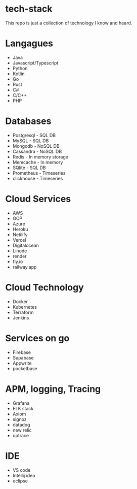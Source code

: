 # tech-stack
This repo is just a collection of technology I know and heard.

# Langagues
- Java
- Javascript/Typescript
- Python
- Kotlin
- Go
- Rust
- C#
- C/C++
- PHP

# Databases
- Postgresql - SQL DB
- MySQL - SQL DB
- Mongodb - NoSQL DB
- Cassandra - NoSQL DB
- Redis - In memory storage
- Memcache - In memory
- SQlite - SQL DB
- Prometheus - Timeseries
- clickhouse - Timeseries

# Cloud Services
- AWS
- GCP
- Azure
- Heroku
- Netilify
- Vercel
- Digitalocean
- Linode
- render
- fly.io
- railway.app

# Cloud Technology
- Docker
- Kubernetes
- Terraform
- Jenkins

# Services on go
- Firebase
- Supabase
- Appwrite
- pocketbase

# APM, logging, Tracing
- Grafana
- ELK stack
- Axiom
- signoz
- datadog
- new relic
- uptrace

# IDE
- VS code
- Intellij idea
- eclipse
